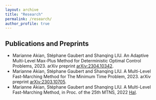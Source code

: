 ```yaml
---
layout: archive
title: "Research"
permalink: /research/
author_profile: true
---
```


## Publications and Preprints

* Marianne Akian, Stéphane Gaubert and Shanqing LIU. An Adaptive Multi-Level Max-Plus Method for Deterministic Optimal Control Problems, 2023. arXiv preprint [arXiv:2304.10342](https://arxiv.org/pdf/2304.10342.pdf).
* Marianne Akian, Stéphane Gaubert and Shanqing LIU. A Multi-Level Fast-Marching Method for The Minimum Time Problem, 2023. arXiv preprint [arXiv:2303.10705](https://arxiv.org/pdf/2303.10705.pdf).
* Marianne Akian, Stéphane Gaubert and Shanqing LIU. A Multi-Level Fast-Marching Method, in Proc. of the 25th MTNS, 2022 [Hal](https://inria.hal.science/hal-03944192/document).

